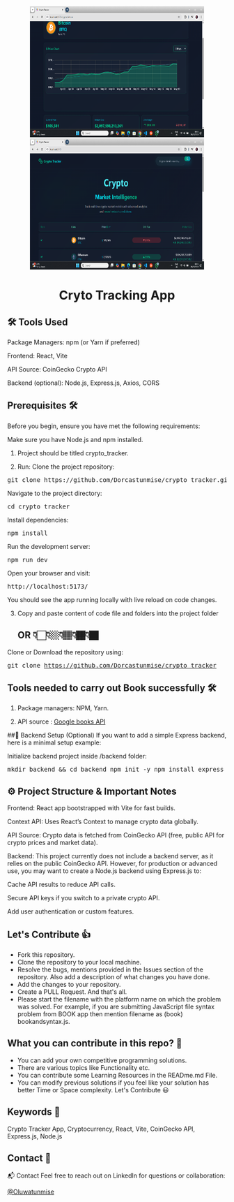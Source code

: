 <p align="center">
  <a href="https://crypto-tracker-app-git-main-dorcastunmise.vercel.app/">
    <img width="400" height="300" src="./public/Screenshot (1).png"/>  
    <img width="400" height="300" src="./public/Screenshot (2).png"/>  
  </a>
</p>
<h1 align="center">Cryto Tracking App</h1>

## 🛠️  Tools Used
Package Managers: npm (or Yarn if preferred)

Frontend: React, Vite

API Source: CoinGecko Crypto API

Backend (optional): Node.js, Express.js, Axios, CORS

## Prerequisites 🛠️

Before you begin, ensure you have met the following requirements:

Make sure you have Node.js and npm installed.

  1. Project should be titled crypto_tracker.

  2.  Run:
  Clone the project repository:

<pre>git clone https://github.com/Dorcastunmise/crypto_tracker.git</pre>
Navigate to the project directory:

<pre>cd crypto_tracker</pre>
Install dependencies:

<pre>npm install</pre>
Run the development server:

<pre>npm run dev</pre>
Open your browser and visit:

<pre>http://localhost:5173/</pre>
You should see the app running locally with live reload on code changes.


  3. Copy and paste content of code file and folders into the project folder

     ## OR 👇🏻👇🏼👇🏽👇🏾👇🏿

Clone or Download the repository using:
    <pre>git clone https://github.com/Dorcastunmise/crypto_tracker </pre>


## Tools needed to carry out Book successfully 🛠️
1. Package managers: NPM, Yarn.

2. API source : <a href="https://www.coingecko.com/">Google books API</a>

##🔧 Backend Setup (Optional)
If you want to add a simple Express backend, here is a minimal setup example:

Initialize backend project inside /backend folder:

<pre>mkdir backend && cd backend npm init -y npm install express axios cors </pre>


## ⚙️ Project Structure & Important Notes
Frontend: React app bootstrapped with Vite for fast builds.

Context API: Uses React’s Context to manage crypto data globally.

API Source: Crypto data is fetched from CoinGecko API (free, public API for crypto prices and market data).

Backend:
This project currently does not include a backend server, as it relies on the public CoinGecko API.
However, for production or advanced use, you may want to create a Node.js backend using Express.js to:

Cache API results to reduce API calls.

Secure API keys if you switch to a private crypto API.

Add user authentication or custom features.



## Let's Contribute 👍
- Fork this repository.
- Clone the repository to your local machine.
- Resolve the bugs, mentions provided in the Issues section of the repository. Also add a description of what changes you have done.
- Add the changes to your repository.
- Create a PULL Request. And that's all.
- Please start the filename with the platform name on which the problem was solved. For example, if you are submitting JavaScript file syntax problem from BOOK app then mention filename as (book) bookandsyntax.js.

## What you can contribute in this repo? 👊
- You can add your own competitive programming solutions.
- There are various topics like Functionality etc.
- You can contribute some Learning Resources in the READme.md File.
- You can modify previous solutions if you feel like your solution has better Time or Space complexity.
   Let's Contribute 😃


## Keywords 🤌
Crypto Tracker App, Cryptocurrency, React, Vite, CoinGecko API, Express.js, Node.js

## Contact 👋 
📬 Contact
Feel free to reach out on LinkedIn for questions or collaboration:

<a href="https://www.linkedin.com/in/alimi-oluwatunmise-563915225">@Oluwatunmise</a>
